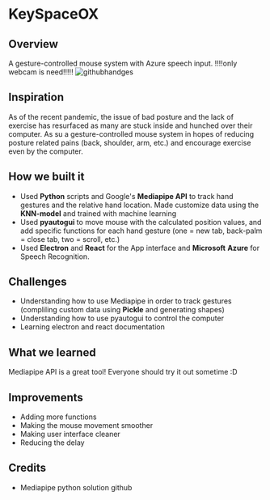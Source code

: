 # KeySpaceOX

## Overview
A gesture-controlled mouse system with Azure speech input.
!!!!only webcam is need!!!!!
![githubhandges](https://user-images.githubusercontent.com/55889031/111805355-4eecf480-88a7-11eb-9cbe-c321d441e45b.gif)
## Inspiration 
As of the recent pandemic, the issue of bad posture and the lack of exercise has resurfaced as many are stuck inside and hunched over their computer. As su a gesture-controlled mouse system in hopes of reducing posture related pains (back, shoulder, arm, etc.) and encourage exercise even by the computer.

## How we built it
- Used **Python** scripts and Google's **Mediapipe API** to track hand gestures and the relative hand location. Made customize data using the **KNN-model** and trained with machine learning
- Used **pyautogui** to move mouse with the calculated position values, and add specific functions for each hand gesture (one = new tab, back-palm = close tab, two = scroll, etc.)
- Used **Electron** and **React** for the App interface and **Microsoft** **Azure** for Speech Recognition.

## Challenges
- Understanding how to use Mediapipe in order to track gestures (compliling custom data using **Pickle** and generating shapes)
- Understanding how to use pyautogui to control the computer
- Learning electron and react documentation 


## What we learned
Mediapipe API is a great tool! Everyone should try it out sometime :D

## Improvements
- Adding more functions
- Making the mouse movement smoother
- Making user interface cleaner
- Reducing the delay

## Credits
- Mediapipe python solution github
